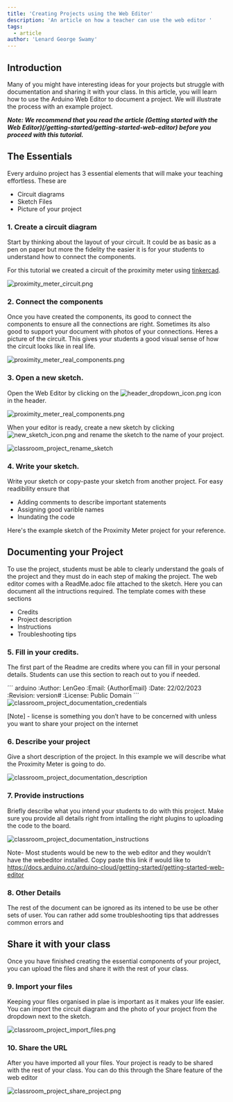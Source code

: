 ```yaml
---
title: 'Creating Projects using the Web Editor'
description: 'An article on how a teacher can use the web editor '
tags: 
  - article
author: 'Lenard George Swamy'
---
```


## Introduction 

Many of you might have interesting ideas for your projects but struggle with documentation and sharing it with your class. In this article, you will learn how to use the Arduino Web Editor to document a project. We will illustrate the process with an example project.

***Note: We recommend that you read the article (Getting started with the Web Editor)(/getting-started/getting-started-web-editor) before you proceed with this tutorial.***

## The Essentials 
Every arduino project has 3 essential elements that will make your teaching effortless. These are
* Circuit diagrams 
* Sketch Files 
* Picture of your project 

### 1. Create a circuit diagram
Start by thinking about the layout of your circuit. It could be as basic as a pen on paper but more the fidelity the easier it is for your students to understand how to connect the components. 

For this tutorial we created a circuit of the proximity meter using [tinkercad](https://www.tinkercad.com/circuits).

![proximity_meter_circuit.png](assets/classroom_project_circuit_diagram_proximity_meter.png)

### 2. Connect the components 
Once you have created the components, its good to connect the components to ensure all the connections are right. Sometimes its also good to support your document with photos of your connections. Heres a picture of the circuit. This gives your students a good visual sense of how the circuit looks like in real life.

![proximity_meter_real_components.png](assets/classroom_project_photo_proximity_meter.png)

### 3. Open a new sketch.
Open the Web Editor by clicking on the ![header_dropdown_icon.png](assets/icon_header_dropdown.png) icon in the header. 

![proximity_meter_real_components.png](assets/classroom_project_webeditor.png)

When your editor is ready, create a new sketch by clicking ![new_sketch_icon.png](assets/icon_new_sketch.png) and rename the sketch to the name of your project. 

![classroom_project_rename_sketch](assets/classroom_project_rename_sketch.png)

### 4. Write your sketch. 
Write your sketch or copy-paste your sketch from another project. For easy readibility ensure that
* Adding comments to describe important statements 
* Assigning good varible names 
* Inundating the code 

Here's the example sketch of the Proximity Meter project for your reference.  

<div class="sketch-iframe" data-src="https://create.arduino.cc/editor/ArduinoEdu/e833b75d-5989-4049-aec4-a2472303415d/preview?embed&snippet=L73-L77&hideNumbers&height=120#L73-L77"></div>

## Documenting your Project 
To use the project, students must be able to clearly understand the goals of the project and they must do in each step of making the project. The web editor comes with a ReadMe.adoc file attached to the sketch. Here you can document all the intructions required. The template comes with these sections 
* Credits
* Project description
* Instructions 
* Troubleshooting tips

### 5. Fill in your credits.
The first part of the Readme are credits where you can fill in your personal details. Students can use this section to reach out to you if needed. 

´´´ arduino
:Author: LenGeo
:Email: {AuthorEmail}
:Date: 22/02/2023
:Revision: version#
:License: Public Domain
´´´
![classroom_project_documentation_credentials](assets/classroom_project_documentation_credentials.png)

[Note] - license is something you don’t have to be concerned with unless you want to share your project on the internet 

### 6. Describe your project
Give a short description of the project. In this example we will describe what the Proximity Meter is going to do. 

![classroom_project_documentation_description](assets/classroom_project_documentation_description.png)

### 7. Provide instructions 
Briefly describe what you intend your students to do with this project. Make sure you provide all details right from intalling the right plugins to uploading the code to the board. 

![classroom_project_documentation_instructions](assets/classroom_project_documentation_instructions.png)

Note- Most students would be new to the web editor and they wouldn’t have the webeditor installed. Copy paste this link if would like to https://docs.arduino.cc/arduino-cloud/getting-started/getting-started-web-editor

### 8. Other Details
The rest of the document can be ignored as its intened to be use be other sets of user. You can rather add some troubleshooting tips that addresses common errors and 

## Share it with your class
Once you have finished creating the essential components of your project, you can upload the files and share it with the rest of your class. 

### 9. Import your files 
Keeping your files organised in plae is important as it makes your life easier. You can import the circuit diagram and the photo of your project from the dropdown next to the sketch. 

![classroom_project_import_files.png](assets/classroom_project_import_files.png)

### 10. Share the URL 
After you have imported all your files. Your project is ready to be shared with the rest of your class. You can do this through the Share feature of the web editor 

![classroom_project_share_project.png](assets/classroom_project_share_project.png)

 


